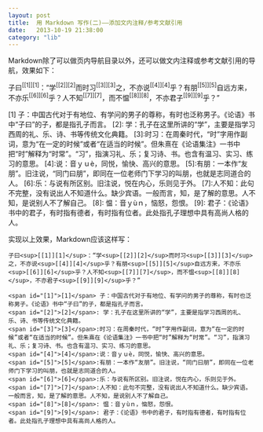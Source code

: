 ```yaml
---
layout: post
title:  用 Markdown 写作(二)——添加文内注释/参考文献引用
date:   2013-10-19 21:38:00
category: "lib"
---
```


<span id="tagline">
Markdown除了可以做页内导航目录以外，还可以做文内注释或参考文献引用的导航，效果如下：
</span>

子曰<sup>[[1]][1]</sup>：“学<sup>[[2]][2]</sup>而时习<sup>[[3]][3]</sup>之，不亦说<sup>[[4]][4]</sup>乎？有朋<sup>[[5]][5]</sup>自远方来，不亦乐<sup>[[6]][6]</sup>乎？人不知<sup>[[7]][7]</sup>，而不愠<sup>[[8]][8]</sup>，不亦君子<sup>[[9]][9]</sup>乎？”

<span id="[1]">[1]</span> 子：中国古代对于有地位、有学问的男子的尊称，有时也泛称男子。《论语》书中“子曰”的子，都是指孔子而言。
<span id="[2]">[2]</span>: 学：孔子在这里所讲的“学”，主要是指学习西周的礼、乐、诗、书等传统文化典籍。
<span id="[3]">[3]</span>:时习：在周秦时代，“时”字用作副词，意为“在一定的时候”或者“在适当的时候”。但朱熹在《论语集注》一书中把“时”解释为“时常”。“习”，指演习礼、乐；复习诗、书。也含有温习、实习、练习的意思。 
<span id="[4]">[4]</span>:说：音ｙｕè，同悦，愉快、高兴的意思。 
<span id="[5]">[5]</span>:有朋：一本作“友朋”。旧注说，“同门曰朋”，即同在一位老师门下学习的叫朋，也就是志同道合的人。 
<span id="[6]">[6]</span>:乐：与说有所区别。旧注说，悦在内心，乐则见于外。 
<span id="[7]">[7]</span>:人不知：此句不完整，没有说出人不知道什么。缺少宾语。一般而言，知，是了解的意思。人不知，是说别人不了解自己。
<span id="[8]">[8]</span>: 愠：音ｙùｎ，恼怒，怨恨。 
<span id="[9]">[9]</span>: 君子：《论语》书中的君子，有时指有德者，有时指有位者。此处指孔子理想中具有高尚人格的人。

实现以上效果，Markdown应该这样写：

    子曰<sup>[[1]][1]</sup>：“学<sup>[[2]][2]</sup>而时习<sup>[[3]][3]</sup>之，不亦说<sup>[[4]][4]</sup>乎？有朋<sup>[[5]][5]</sup>自远方来，不亦乐<sup>[[6]][6]</sup>乎？人不知<sup>[[7]][7]</sup>，而不愠<sup>[[8]][8]</sup>，不亦君子<sup>[[9]][9]</sup>乎？”
    
    <span id="[1]">[1]</span> 子：中国古代对于有地位、有学问的男子的尊称，有时也泛称男子。《论语》书中“子曰”的子，都是指孔子而言。
    <span id="[2]">[2]</span>: 学：孔子在这里所讲的“学”，主要是指学习西周的礼、乐、诗、书等传统文化典籍。
    <span id="[3]">[3]</span>:时习：在周秦时代，“时”字用作副词，意为“在一定的时候”或者“在适当的时候”。但朱熹在《论语集注》一书中把“时”解释为“时常”。“习”，指演习礼、乐；复习诗、书。也含有温习、实习、练习的意思。 
    <span id="[4]">[4]</span>:说：音ｙｕè，同悦，愉快、高兴的意思。 
    <span id="[5]">[5]</span>:有朋：一本作“友朋”。旧注说，“同门曰朋”，即同在一位老师门下学习的叫朋，也就是志同道合的人。 
    <span id="[6]">[6]</span>:乐：与说有所区别。旧注说，悦在内心，乐则见于外。 
    <span id="[7]">[7]</span>:人不知：此句不完整，没有说出人不知道什么。缺少宾语。一般而言，知，是了解的意思。人不知，是说别人不了解自己。
    <span id="[8]">[8]</span>: 愠：音ｙùｎ，恼怒，怨恨。 
    <span id="[9]">[9]</span>: 君子：《论语》书中的君子，有时指有德者，有时指有位者。此处指孔子理想中具有高尚人格的人。
